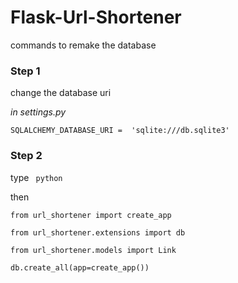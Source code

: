 # Flask-Url-Shortener

commands to remake the database

### Step 1 

change the database uri 

*in settings.py*

`SQLALCHEMY_DATABASE_URI =  'sqlite:///db.sqlite3' `

### Step 2

type ` python`

then

`from url_shortener import create_app`

`from url_shortener.extensions import db`

`from url_shortener.models import Link`

`db.create_all(app=create_app())`
